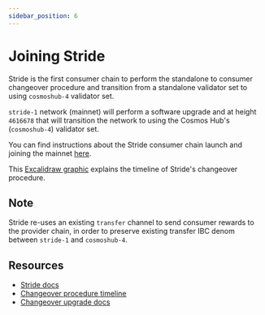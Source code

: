 ```yaml
---
sidebar_position: 6
---
```

# Joining Stride

Stride is the first consumer chain to perform the standalone to consumer changeover procedure and transition from a standalone validator set to using `cosmoshub-4` validator set.

`stride-1` network (mainnet) will perform a software upgrade and at height `4616678` that will transition the network to using the Cosmos Hub's (`cosmoshub-4`) validator set.

 You can find instructions about the Stride consumer chain launch and joining the mainnet [here](https://github.com/Stride-Labs/mainnet/tree/main/ics-instructions).

 This [Excalidraw graphic](https://app.excalidraw.com/l/9UFOCMAZLAI/5EVLj0WJcwt) explains the timeline of Stride's changeover procedure.

## Note
Stride re-uses an existing `transfer` channel to send consumer rewards to the provider chain, in order to preserve existing transfer IBC denom between `stride-1` and `cosmoshub-4`.

## Resources
* [Stride docs](https://docs.stride.zone/docs)
* [Changeover procedure timeline](https://app.excalidraw.com/l/9UFOCMAZLAI/5EVLj0WJcwt)
* [Changeover upgrade docs](https://github.com/Stride-Labs/mainnet/tree/main/ics-instructions)
